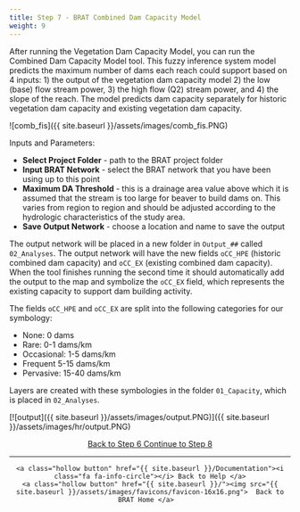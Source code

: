 ```yaml
---
title: Step 7 - BRAT Combined Dam Capacity Model
weight: 9
---
```


After running the Vegetation Dam Capacity Model, you can run the Combined Dam Capacity Model tool.  This fuzzy inference system model predicts the maximum number of dams each reach could support based on 4 inputs: 1) the output of the vegetation dam capacity model 2) the low (base) flow stream power, 3) the high flow (Q2) stream power, and 4) the slope of the reach.  The model predicts dam capacity separately for historic vegetation dam capacity and existing vegetation dam capacity.

![comb_fis]({{ site.baseurl }}/assets/images/comb_fis.PNG)

Inputs and Parameters:

- **Select Project Folder** - path to the BRAT project folder
- **Input BRAT Network** - select the BRAT network that you have been using up to this point
- **Maximum DA Threshold** - this is a drainage area value above which it is assumed that the stream is too large for beaver to build dams on.  This varies from region to region and should be adjusted according to the hydrologic characteristics of the study area.
- **Save Output Network** - choose a location and name to save the output

The output network will be placed in a new folder in `Output_##` called `02_Analyses`. The output network will have the new fields `oCC_HPE` (historic combined dam capacity) and `oCC_EX` (existing combined dam capacity).  When the tool finishes running the second time it should automatically add the output to the map and symbolize the `oCC_EX` field, which represents the existing capacity to support dam building activity.

The fields `oCC_HPE` and `oCC_EX` are split into the following categories for our symbology:

- None: 0 dams
- Rare: 0-1 dams/km
- Occasional: 1-5 dams/km
- Frequent 5-15 dams/km
- Pervasive: 15-40 dams/km

Layers are created with these symbologies in the folder `01_Capacity`, which is placed in `02_Analyses`.



[![output]({{ site.baseurl }}/assets/images/output.PNG)]({{ site.baseurl }}/assets/images/hr/output.PNG)

<div align="center">
	<a class="hollow button" href="{{ site.baseurl }}/Documentation/Tutorials/StepByStep/6-BRATVegetationFIS"><i class="fa fa-arrow-circle-left"></i> Back to Step 6 </a>
	<a class="hollow button" href="{{ site.baseurl }}/Documentation/Tutorials/StepByStep/8-DataValidation"><i class="fa fa-arrow-circle-right"></i> Continue to Step 8 </a>
</div>	

------
<div align="center">

	<a class="hollow button" href="{{ site.baseurl }}/Documentation"><i class="fa fa-info-circle"></i> Back to Help </a>
	<a class="hollow button" href="{{ site.baseurl }}/"><img src="{{ site.baseurl }}/assets/images/favicons/favicon-16x16.png">  Back to BRAT Home </a>  
</div>
